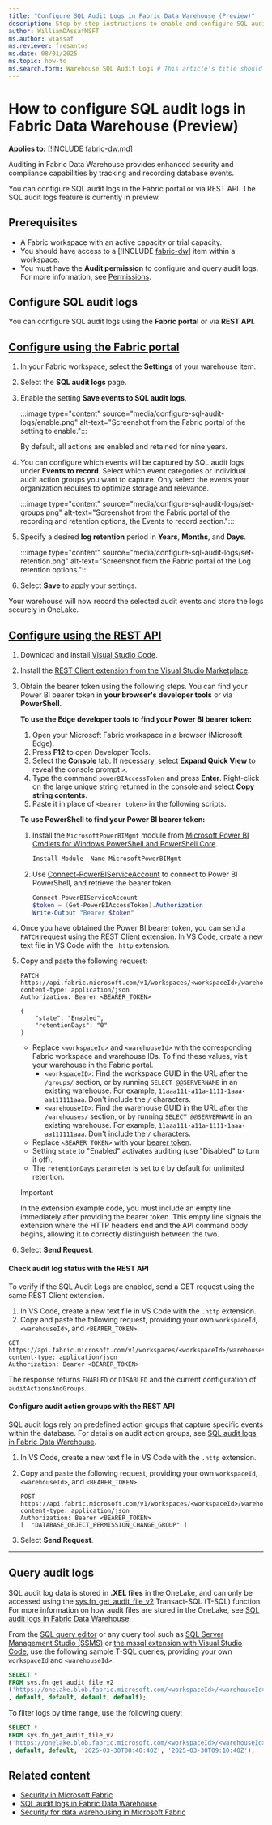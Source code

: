 ```yaml
---
title: "Configure SQL Audit Logs in Fabric Data Warehouse (Preview)"
description: Step-by-step instructions to enable and configure SQL audit logs on Fabric Data Warehouse.
author: WilliamDAssafMSFT
ms.author: wiassaf
ms.reviewer: fresantos
ms.date: 08/01/2025
ms.topic: how-to
ms.search.form: Warehouse SQL Audit Logs # This article's title should not change. If so, contact engineering.
---
```

# How to configure SQL audit logs in Fabric Data Warehouse (Preview)

**Applies to:** [!INCLUDE [fabric-dw.md](includes/applies-to-version/fabric-dw.md)]

Auditing in Fabric Data Warehouse provides enhanced security and compliance capabilities by tracking and recording database events. 

You can configure SQL audit logs in the Fabric portal or via REST API. The SQL audit logs feature is currently in preview.

## Prerequisites

- A Fabric workspace with an active capacity or trial capacity.
- You should have access to a [!INCLUDE [fabric-dw](includes/fabric-dw.md)] item within a workspace.
- You must have the **Audit permission** to configure and query audit logs. For more information, see [Permissions](sql-audit-logs.md#permissions).

## Configure SQL audit logs

You can configure SQL audit logs using the **Fabric portal** or via **REST API**.

## [Configure using the Fabric portal](#tab/portal)

1. In your Fabric workspace, select the **Settings** of your warehouse item.
1. Select the **SQL audit logs** page.
1. Enable the setting **Save events to SQL audit logs**.

   :::image type="content" source="media/configure-sql-audit-logs/enable.png" alt-text="Screenshot from the Fabric portal of the setting to enable.":::

   By default, all actions are enabled and retained for nine years.

1. You can configure which events will be captured by SQL audit logs under **Events to record**. Select which event categories or individual audit action groups you want to capture. Only select the events your organization requires to optimize storage and relevance.

   :::image type="content" source="media/configure-sql-audit-logs/set-groups.png" alt-text="Screenshot from the Fabric portal of the recording and retention options, the Events to record section.":::

1. Specify a desired **log retention** period in **Years**, **Months**, and **Days**.

   :::image type="content" source="media/configure-sql-audit-logs/set-retention.png" alt-text="Screenshot from the Fabric portal of the Log retention options.":::

1. Select **Save** to apply your settings.

Your warehouse will now record the selected audit events and store the logs securely in OneLake.

## [Configure using the REST API](#tab/api)

<a id="obtain-your-power-bi-bearer-token"></a>

1. Download and install [Visual Studio Code](https://code.visualstudio.com/download).
1. Install the [REST Client extension from the Visual Studio Marketplace](https://marketplace.visualstudio.com/items?itemName=humao.rest-client).
1. Obtain the bearer token using the following steps. You can find your Power BI bearer token in **your browser's developer tools** or via **PowerShell**.

    **To use the Edge developer tools to find your Power BI bearer token:**
    
    1. Open your Microsoft Fabric workspace in a browser (Microsoft Edge).
    1. Press **F12** to open Developer Tools. 
    1. Select the **Console** tab. If necessary, select **Expand Quick View** to reveal the console prompt `>`.
    1. Type the command `powerBIAccessToken` and press **Enter**. Right-click on the large unique string returned in the console and select **Copy string contents**.
    1. Paste it in place of `<bearer token>` in the following scripts.
    
    **To use PowerShell to find your Power BI bearer token:**
    
    1. Install the `MicrosoftPowerBIMgmt` module from [Microsoft Power BI Cmdlets for Windows PowerShell and PowerShell Core](/powershell/power-bi/overview).
    
       ```powershell
       Install-Module -Name MicrosoftPowerBIMgmt
       ```
    
    1. Use [Connect-PowerBIServiceAccount](/powershell/module/microsoftpowerbimgmt.profile/connect-powerbiserviceaccount) to connect to Power BI PowerShell, and retrieve the bearer token.
    
       ```powershell
       Connect-PowerBIServiceAccount
       $token = (Get-PowerBIAccessToken).Authorization
       Write-Output "Bearer $token"
       ```
    
1. Once you have obtained the Power BI bearer token, you can send a `PATCH` request using the REST Client extension. In VS Code, create a new text file in VS Code with the `.http` extension.
1. Copy and paste the following request:

    ```http
    PATCH https://api.fabric.microsoft.com/v1/workspaces/<workspaceId>/warehouses/<warehouseId>/settings/sqlAudit
    content-type: application/json
    Authorization: Bearer <BEARER_TOKEN>
    
    {
        "state": "Enabled",
        "retentionDays": "0"
    }
    ```

    - Replace `<workspaceId>` and `<warehouseId>` with the corresponding Fabric workspace and warehouse IDs. To find these values, visit your warehouse in the Fabric portal.
        - `<workspaceID>`: Find the workspace GUID in the URL after the `/groups/` section, or by running `SELECT @@SERVERNAME` in an existing warehouse. For example, `11aaa111-a11a-1111-1aaa-aa111111aaa`. Don't include the `/` characters. 
        - `<warehouseID>`: Find the warehouse GUID in the URL after the `/warehouses/` section, or by running `SELECT @@SERVERNAME` in an existing warehouse. For example, `11aaa111-a11a-1111-1aaa-aa111111aaa`. Don't include the `/` characters.
    - Replace `<BEARER_TOKEN>` with your [bearer token](#obtain-your-power-bi-bearer-token).
    - Setting `state` to "Enabled" activates auditing (use "Disabled" to turn it off).
    - The `retentionDays` parameter is set to `0` by default for unlimited retention.
    
   > [!IMPORTANT]
   > In the extension example code, you must include an empty line immediately after providing the bearer token. This empty line signals the extension where the HTTP headers end and the API command body begins, allowing it to correctly distinguish between the two.
    
1. Select **Send Request**.

#### Check audit log status with the REST API

To verify if the SQL Audit Logs are enabled, send a GET request using the same REST Client extension.

1. In VS Code, create a new text file in VS Code with the `.http` extension.
1. Copy and paste the following request, providing your own `workspaceId`, `<warehouseId>`, and `<BEARER_TOKEN>`.

```http
GET https://api.fabric.microsoft.com/v1/workspaces/<workspaceId>/warehouses/<warehouseId>/settings/sqlAudit
content-type: application/json
Authorization: Bearer <BEARER_TOKEN>
```

The response returns `ENABLED` or `DISABLED` and the current configuration of `auditActionsAndGroups`.

#### Configure audit action groups with the REST API

SQL audit logs rely on predefined action groups that capture specific events within the database. For details on audit action groups, see [SQL audit logs in Fabric Data Warehouse](sql-audit-logs.md#database-level-audit-action-groups-and-actions). 

1. In VS Code, create a new text file in VS Code with the `.http` extension.
1. Copy and paste the following request, providing your own `workspaceId`, `<warehouseId>`, and `<BEARER_TOKEN>`.

    ```http
    POST https://api.fabric.microsoft.com/v1/workspaces/<workspaceId>/warehouses/<warehouseId>/settings/sqlAudit
    content-type: application/json
    Authorization: Bearer <BEARER_TOKEN>
    [  "DATABASE_OBJECT_PERMISSION_CHANGE_GROUP" ]
    ```

1. Select **Send Request**.

---

## Query audit logs

SQL audit log data is stored in **.XEL files** in the OneLake, and can only be accessed using the [sys.fn_get_audit_file_v2](/sql/relational-databases/system-functions/sys-fn-get-audit-file-v2-transact-sql?view=fabric&preserve-view=true) Transact-SQL (T-SQL) function. For more information on how audit files are stored in the OneLake, see [SQL audit logs in Fabric Data Warehouse](sql-audit-logs.md#storage).

From the [SQL query editor](sql-query-editor.md) or any query tool such as [SQL Server Management Studio (SSMS)](/sql/ssms/download-sql-server-management-studio-ssms) or [the mssql extension with Visual Studio Code](/sql/tools/visual-studio-code/mssql-extensions?view=fabric&preserve-view=true), use the following sample T-SQL queries, providing your own `workspaceId` and `<warehouseId>`.

```sql
SELECT * 
FROM sys.fn_get_audit_file_v2
('https://onelake.blob.fabric.microsoft.com/<workspaceId>/<warehouseId>/Audit/sqldbauditlogs/'
, default, default, default, default);
```

To filter logs by time range, use the following query:

```sql
SELECT * 
FROM sys.fn_get_audit_file_v2
('https://onelake.blob.fabric.microsoft.com/<workspaceId>/<warehouseId>/Audit/sqldbauditlogs/'
, default, default, '2025-03-30T08:40:40Z', '2025-03-30T09:10:40Z');
```

## Related content

- [Security in Microsoft Fabric](../security/security-overview.md)
- [SQL audit logs in Fabric Data Warehouse](sql-audit-logs.md)
- [Security for data warehousing in Microsoft Fabric](security.md)
